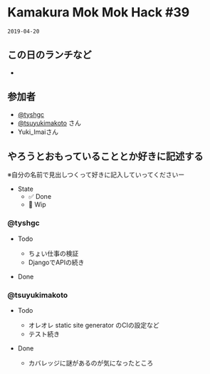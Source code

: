 # Kamakura Mok Mok Hack #39

`2019-04-20`

## この日のランチなど
- []()

## 参加者

- [@tyshgc](http://twitter.com/tyshgc)
- [@tsuyukimakoto](https://twitter.com/everes) さん
- Yuki_Imaiさん

## やろうとおもっていることとか好きに記述する
※自分の名前で見出しつくって好きに記入していってくださいー

- State
  - ✅ Done
  - 🚧 Wip

### @tyshgc

- Todo
  - ちょい仕事の検証
  - DjangoでAPIの続き

- Done

### @tsuyukimakoto

- Todo
  - オレオレ static site generator のCIの設定など
  - テスト続き

- Done
  - カバレッジに謎があるのが気になったところ
